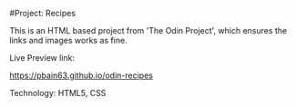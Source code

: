 #Project: Recipes

This is an HTML based project from 'The Odin Project', which ensures the links and images works as fine.


Live Preview link:

https://pbain63.github.io/odin-recipes

Technology: HTML5, CSS
